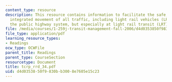 ```yaml
---
content_type: resource
description: This resource contains information to facilitate the safe, orderly, and
  integrated movement of all traffic, including light rail vehicles (LRVs), throughout
  the public highway system, but especially at light rail transit (LRT) crossings.
file: /media/courses/1-259j-transit-management-fall-2006/d4d0353850f9830bb3008e7605e15c23_tcrp_rrd_34.pdf
file_type: application/pdf
learning_resource_types:
- Readings
ocw_type: OCWFile
parent_title: Readings
parent_type: CourseSection
resourcetype: Document
title: tcrp_rrd_34.pdf
uid: d4d03538-50f9-830b-b300-8e7605e15c23
---
```

